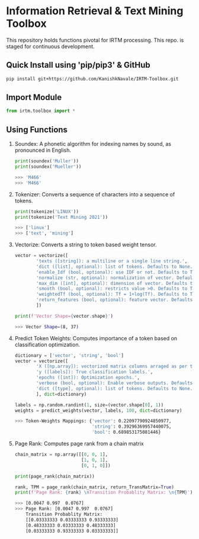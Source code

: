 # Information Retrieval & Text Mining Toolbox

This repository holds functions pivotal for IRTM processing. This repo. is staged for continuous development.

## Quick Install using 'pip/pip3' & GitHub

```bash
pip install git+https://github.com/KanishkNavale/IRTM-Toolbox.git
```

## Import Module

```python
from irtm.toolbox import *
```

## Using Functions

1. Soundex: A phonetic algorithm for indexing names by sound, as pronounced in English.

    ```python
    print(soundex('Muller'))
    print(soundex('Mueller'))
    ```

    ```bash
    >>> 'M466'
    >>> 'M466'
    ```

2. Tokenizer: Converts a sequence of characters into a sequence of tokens.

    ```python
    print(tokenize('LINUX'))
    print(tokenize('Text Mining 2021'))
    ```

    ```bash
    >>> ['linux']
    >>> ['text', 'mining']
    ```

3. Vectorize: Converts a string to token based weight tensor.

    ```python
    vector = vectorize([
            'texts ([string]): a multiline or a single line string.',
            'dict ([list], optional): list of tokens. Defaults to None.',
            'enable_Idf (bool, optional): use IDF or not. Defaults to True.',
            'normalize (str, optional): normalization of vector. Defaults to l2.',
            'max_dim ([int], optional): dimension of vector. Defaults to None.',
            'smooth (bool, optional): restricts value >0. Defaults to True.',
            'weightedTf (bool, optional): Tf = 1+log(Tf). Defaults to True.',
            'return_features (bool, optional): feature vector. Defaults to False.'
            ])

    print(f'Vector Shape={vector.shape}')
    ```

    ```bash
    >>> Vector Shape=(8, 37)
    ```

4. Predict Token Weights: Computes importance of a token based on classification optimization.

    ```python
    dictionary = ['vector', 'string', 'bool']
    vector = vectorize([
            'X ([np.array]): vectorized matrix columns arraged as per the dictionary.',
            'y ([labels]): True classification labels.',
            'epochs ([int]): Optimization epochs.',
            'verbose (bool, optional): Enable verbose outputs. Defaults to False.',
            'dict ([type], optional): list of tokens. Defaults to None.'
            ], dict=dictionary)

    labels = np.random.randint(1, size=(vector.shape[0], 1))
    weights = predict_weights(vector, labels, 100, dict=dictionary)
    ```

    ```bash
    >>> Token-Weights Mappings: {'vector': 0.22097790924850977, 
                                 'string': 0.39296369957440075, 
                                 'bool': 0.689853175081446}
    ```

5. Page Rank: Computes page rank from a chain matrix

    ```python
    chain_matrix = np.array([[0, 0, 1],
                             [1, 0, 1],
                             [0, 1, 0]])

    print(page_rank(chain_matrix))
    
    rank, TPM = page_rank(chain_matrix, return_TransMatrix=True)
    print(f'Page Rank: {rank} \nTransition Probablity Matrix: \n{TPM}')
    ```

    ```bash
    >>> [0.0047 0.997  0.0767]
    >>> Page Rank: [0.0047 0.997  0.0767] 
        Transition Probablity Matrix: 
        [[0.03333333 0.03333333 0.93333333]
        [0.48333333 0.03333333 0.48333333]
        [0.03333333 0.93333333 0.03333333]]
    ```
